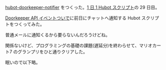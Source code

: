 [hubot-doorkeeper-notifier][gh:bouzuya/hubot-doorkeeper-notifier] をつくった。[1 日 1 Hubot スクリプト][hubot-script-per-day]の 29 日目。

[Doorkeeper API イベントついで][2014-08-08]に前日にチャットへ通知する Hubot スクリプトをつくってみた。

普通メールに通知くるから要らないんだろうけどね。

関係ないけど、プログラミングの基礎の課題(遅延分)を終わらせて、マリオカート7 のグランプリをひと通りクリアした。

眠いので以下略。

[gh:bouzuya/hubot-doorkeeper-notifier]: https://github.com/bouzuya/hubot-doorkeeper-notifier
[hubot-script-per-day]: https://blog.bouzuya.net/posts?tags=hubot-script-per-day
[2014-08-08]: https://blog.bouzuya.net/2014/08/08/
